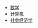 * [数学](./docs/math/ "数学")  
* [计算机](./docs/computerScience/ "计算机")   
* [社会经济学](./docs/socioeconomics/ "社会经济学")

